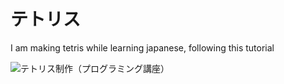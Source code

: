 # テトリス

I am making tetris while learning japanese, following this tutorial

![テトリス制作（プログラミング講座）](https://youtube.com/playlist?list=PLa3BDwShqOrThKoaWauNo8EKZda4pat7Z)